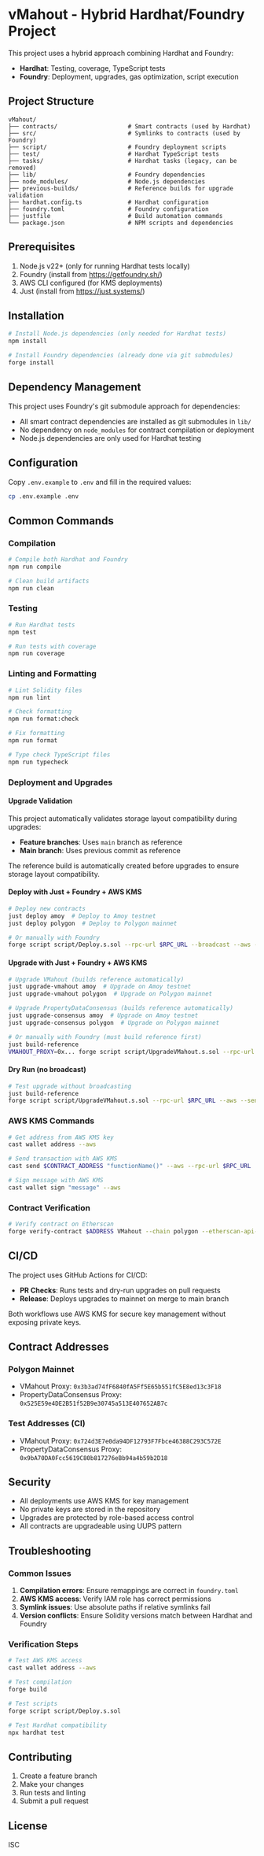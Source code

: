 # vMahout - Hybrid Hardhat/Foundry Project

This project uses a hybrid approach combining Hardhat and Foundry:

- **Hardhat**: Testing, coverage, TypeScript tests
- **Foundry**: Deployment, upgrades, gas optimization, script execution

## Project Structure

```
vMahout/
├── contracts/                    # Smart contracts (used by Hardhat)
├── src/                          # Symlinks to contracts (used by Foundry)
├── script/                       # Foundry deployment scripts
├── test/                         # Hardhat TypeScript tests
├── tasks/                        # Hardhat tasks (legacy, can be removed)
├── lib/                          # Foundry dependencies
├── node_modules/                 # Node.js dependencies
├── previous-builds/              # Reference builds for upgrade validation
├── hardhat.config.ts             # Hardhat configuration
├── foundry.toml                  # Foundry configuration
├── justfile                      # Build automation commands
└── package.json                  # NPM scripts and dependencies
```

## Prerequisites

1. Node.js v22+ (only for running Hardhat tests locally)
2. Foundry (install from https://getfoundry.sh/)
3. AWS CLI configured (for KMS deployments)
4. Just (install from https://just.systems/)

## Installation

```bash
# Install Node.js dependencies (only needed for Hardhat tests)
npm install

# Install Foundry dependencies (already done via git submodules)
forge install
```

## Dependency Management

This project uses Foundry's git submodule approach for dependencies:

- All smart contract dependencies are installed as git submodules in `lib/`
- No dependency on `node_modules` for contract compilation or deployment
- Node.js dependencies are only used for Hardhat testing

## Configuration

Copy `.env.example` to `.env` and fill in the required values:

```bash
cp .env.example .env
```

## Common Commands

### Compilation

```bash
# Compile both Hardhat and Foundry
npm run compile

# Clean build artifacts
npm run clean
```

### Testing

```bash
# Run Hardhat tests
npm test

# Run tests with coverage
npm run coverage
```

### Linting and Formatting

```bash
# Lint Solidity files
npm run lint

# Check formatting
npm run format:check

# Fix formatting
npm run format

# Type check TypeScript files
npm run typecheck
```

### Deployment and Upgrades

#### Upgrade Validation

This project automatically validates storage layout compatibility during upgrades:

- **Feature branches**: Uses `main` branch as reference
- **Main branch**: Uses previous commit as reference

The reference build is automatically created before upgrades to ensure storage layout compatibility.

#### Deploy with Just + Foundry + AWS KMS

```bash
# Deploy new contracts
just deploy amoy  # Deploy to Amoy testnet
just deploy polygon  # Deploy to Polygon mainnet

# Or manually with Foundry
forge script script/Deploy.s.sol --rpc-url $RPC_URL --broadcast --aws --sender $(cast wallet address --aws)
```

#### Upgrade with Just + Foundry + AWS KMS

```bash
# Upgrade VMahout (builds reference automatically)
just upgrade-vmahout amoy  # Upgrade on Amoy testnet
just upgrade-vmahout polygon  # Upgrade on Polygon mainnet

# Upgrade PropertyDataConsensus (builds reference automatically)
just upgrade-consensus amoy  # Upgrade on Amoy testnet
just upgrade-consensus polygon  # Upgrade on Polygon mainnet

# Or manually with Foundry (must build reference first)
just build-reference
VMAHOUT_PROXY=0x... forge script script/UpgradeVMahout.s.sol --rpc-url $RPC_URL --broadcast --aws
```

#### Dry Run (no broadcast)

```bash
# Test upgrade without broadcasting
just build-reference
forge script script/UpgradeVMahout.s.sol --rpc-url $RPC_URL --aws --sender $(cast wallet address --aws)
```

### AWS KMS Commands

```bash
# Get address from AWS KMS key
cast wallet address --aws

# Send transaction with AWS KMS
cast send $CONTRACT_ADDRESS "functionName()" --aws --rpc-url $RPC_URL

# Sign message with AWS KMS
cast wallet sign "message" --aws
```

### Contract Verification

```bash
# Verify contract on Etherscan
forge verify-contract $ADDRESS VMahout --chain polygon --etherscan-api-key $POLYGONSCAN_API_KEY
```

## CI/CD

The project uses GitHub Actions for CI/CD:

- **PR Checks**: Runs tests and dry-run upgrades on pull requests
- **Release**: Deploys upgrades to mainnet on merge to main branch

Both workflows use AWS KMS for secure key management without exposing private keys.

## Contract Addresses

### Polygon Mainnet

- VMahout Proxy: `0x3b3ad74fF6840fA5Ff5E65b551fC5E8ed13c3F18`
- PropertyDataConsensus Proxy: `0x525E59e4DE2B51f52B9e30745a513E407652AB7c`

### Test Addresses (CI)

- VMahout Proxy: `0x724d3E7e0da94DF12793F7Fbce46388C293C572E`
- PropertyDataConsensus Proxy: `0x9bA70DA0Fcc5619C80b817276eBb94a4b59b2D18`

## Security

- All deployments use AWS KMS for key management
- No private keys are stored in the repository
- Upgrades are protected by role-based access control
- All contracts are upgradeable using UUPS pattern

## Troubleshooting

### Common Issues

1. **Compilation errors**: Ensure remappings are correct in `foundry.toml`
2. **AWS KMS access**: Verify IAM role has correct permissions
3. **Symlink issues**: Use absolute paths if relative symlinks fail
4. **Version conflicts**: Ensure Solidity versions match between Hardhat and Foundry

### Verification Steps

```bash
# Test AWS KMS access
cast wallet address --aws

# Test compilation
forge build

# Test scripts
forge script script/Deploy.s.sol

# Test Hardhat compatibility
npx hardhat test
```

## Contributing

1. Create a feature branch
2. Make your changes
3. Run tests and linting
4. Submit a pull request

## License

ISC
